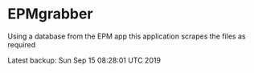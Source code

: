 # EPMgrabber
Using a database from the EPM app this application scrapes the files as required


Latest backup: Sun Sep 15 08:28:01 UTC 2019
